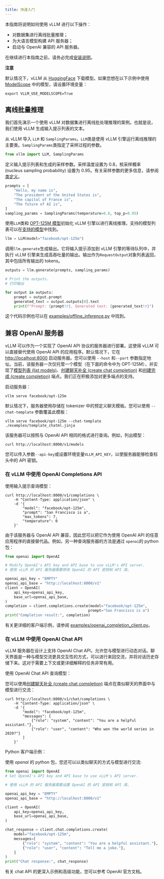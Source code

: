 ```yaml
---
title: 快速入门
---
```


本指南将说明如何使用 vLLM 进行以下操作：

- 对数据集进行离线批量推理；
- 为大语言模型构建 API 服务器；
- 启动与 OpenAI 兼容的 API 服务器。

在继续进行本指南之前，请务必完成[安装说明](https://docs.vllm.ai/en/latest/getting_started/installation.html#installation)。

**注意**

默认情况下，vLLM 从 [HuggingFace](https://huggingface.co/) 下载模型。如果您想在以下示例中使用 [ModelScope](https://www.modelscope.cn) 中的模型，请设置环境变量：

```shell
export VLLM_USE_MODELSCOPE=True
```

## 离线批量推理

我们首先演示一个使用 vLLM 对数据集进行离线批处理推理的案例。也就是说，我们使用 vLLM 生成输入提示列表的文本。

从 vLLM 导入 `LLM` 和 `SamplingParams`。`LLM`类是使用 vLLM 引擎运行离线推理的主要类。`SamplingParams`类指定了采样过程的参数。

```python
from vllm import LLM, SamplingParams
```

定义输入提示列表和生成的采样参数。采样温度设置为 0.8，核采样概率 (nucleus sampling probability) 设置为 0.95。有关采样参数的更多信息，请参阅[类定义](https://github.com/vllm-project/vllm/blob/main/vllm/sampling_params.py)。

```python
prompts = [
    "Hello, my name is",
    "The president of the United States is",
    "The capital of France is",
    "The future of AI is",
]
sampling_params = SamplingParams(temperature=0.8, top_p=0.95)
```

使用`LLM`类和 [OPT-125M 模型](https://arxiv.org/abs/2205.01068)初始化 vLLM 引擎以进行离线推理。支持的模型列表可以在[支持的模型](https://docs.vllm.ai/en/latest/models/supported_models.html#supported-models)中找到。

```python
llm = LLM(model="facebook/opt-125m")
```

调用`llm.generate`生成输出。它将输入提示添加到 vLLM 引擎的等待队列中，并执行 vLLM 引擎来生成高吞吐量的输出。输出作为`RequestOutput`对象列表返回，其中包括所有输出的 tokens。

```python
outputs = llm.generate(prompts, sampling_params)

# Print the outputs.
# 打印输出

for output in outputs:
    prompt = output.prompt
    generated_text = output.outputs[0].text
    print(f"Prompt: {prompt!r}, Generated text: {generated_text!r}")
```

这个代码示例也可以在 [examples/offline_inference.py](https://github.com/vllm-project/vllm/blob/main/examples/offline_inference.py) 中找到。

## 兼容 OpenAI 服务器

vLLM 可以作为一个实现了 OpenAI API 协议的服务器进行部署。这使得 vLLM 可以直接替代使用 OpenAI API 的应用程序。默认情况下，它在 [http://localhost:8000](http://localhost:8000) 启动服务器。您可以使用 `--host` 和`--port` 参数指定地址。当前，该服务器一次仅托管一个模型（在下面的命令中为 OPT-125M），并实现了[模型列表 (list models)](https://platform.openai.com/docs/api-reference/models/list)、[创建聊天补全 (create chat completion)](https://platform.openai.com/docs/api-reference/chat/completions/create) 和[创建完成 (create completion)](https://platform.openai.com/docs/api-reference/completions/create) 端点。我们正在积极添加对更多端点的支持。

启动服务器：

```plain
vllm serve facebook/opt-125m
```

默认情况下，服务器使用存储在 tokenizer 中的预定义聊天模板。您可以使用 `--chat-template` 参数覆盖此模板：

```plain
vllm serve facebook/opt-125m --chat-template ./examples/template_chatml.jinja
```

该服务器可以按照与 OpenAI API 相同的格式进行查询。例如，列出模型：

```plain
curl http://localhost:8000/v1/models
```

您可以传入参数`--api-key`或设置环境变量`VLLM_API_KEY`，以使服务器能够检查标头中的 API 密钥。

### 在 vLLM 中使用 OpenAI Completions API

使用输入提示查询模型：

```plain
curl http://localhost:8000/v1/completions \
    -H "Content-Type: application/json" \
    -d '{
        "model": "facebook/opt-125m",
        "prompt": "San Francisco is a",
        "max_tokens": 7,
        "temperature": 0
    }'
```

由于该服务器与 OpenAI API 兼容，因此您可以把它作为使用 OpenAI API 的任意应用程序的直接替代品。例如，另一种查询服务器的方法是通过 `openai`的 python 包：

```python
from openai import OpenAI

# Modify OpenAI's API key and API base to use vLLM's API server.
# 使用 vLLM 的 API 服务器需要修改 OpenAI 的 API 密钥和 API 库。

openai_api_key = "EMPTY"
openai_api_base = "http://localhost:8000/v1"
client = OpenAI(
    api_key=openai_api_key,
    base_url=openai_api_base,
)
completion = client.completions.create(model="facebook/opt-125m",
                                      prompt="San Francisco is a")
print("Completion result:", completion)
```

有关更详细的客户端示例，请参阅 [examples/openai_completion_client.py](https://github.com/vllm-project/vllm/blob/main/examples/openai_completion_client.py)。

### 在 vLLM 中使用 OpenAI Chat API

vLLM 服务器在设计上支持 OpenAI Chat API，允许您与模型进行动态对话。聊天界面是一种与模型交流更具交互性的方式，可以进行来回交流，并将对话历史存储下来。这对于需要上下文或更详细解释的任务非常有用。

使用 OpenAI Chat API 查询模型：

您可以使用[创建聊天补全 (create chat completion)](https://platform.openai.com/docs/api-reference/chat/completions/create) 端点在类似聊天的界面中与模型进行交流：

```plain
curl http://localhost:8000/v1/chat/completions \
    -H "Content-Type: application/json" \
    -d '{
        "model": "facebook/opt-125m",
        "messages": [
            {"role": "system", "content": "You are a helpful assistant."},
            {"role": "user", "content": "Who won the world series in 2020?"}
        ]
    }'
```

Python 客户端示例：

使用 _openai_ 的 python 包，您还可以以类似聊天的方式与模型进行交流:

```python
from openai import OpenAI
# Set OpenAI's API key and API base to use vLLM's API server.

# 使用 vLLM 的 API 服务器需要设置 OpenAI 的 API 密钥和 API 库。

openai_api_key = "EMPTY"
openai_api_base = "http://localhost:8000/v1"

client = OpenAI(
    api_key=openai_api_key,
    base_url=openai_api_base,
)

chat_response = client.chat.completions.create(
    model="facebook/opt-125m",
    messages=[
        {"role": "system", "content": "You are a helpful assistant."},
        {"role": "user", "content": "Tell me a joke."},
    ]
)
print("Chat response:", chat_response)
```

有关 chat API 的更深入示例和高级功能，您可以参考 OpenAI 官方文档。
